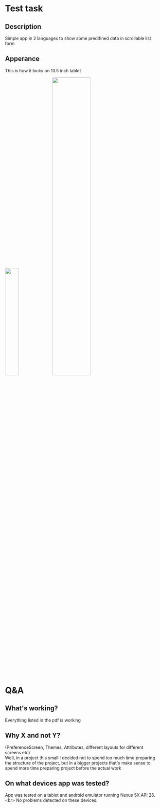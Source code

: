 # Test task
## Description
Simple app in 2 languages to show some predifined data in scrollable list form

## Apperance
This is how it looks on 10.5 inch tablet<br/>

<img src="https://user-images.githubusercontent.com/46053098/142075931-6b138416-d1b6-4d39-8758-d4ecd251ecc3.jpg" width=30% height=30%> <img src="https://user-images.githubusercontent.com/46053098/142075938-59168739-219b-41a0-a4ad-edf04de4e240.jpg" width=50% height=50%>

# Q&A
## What's working?
Everything listed in the pdf is working
## Why X and not Y?
(PreferenceScreen, Themes, Attributes, different layouts for different screens etc)<br/>
Well, in a project this small I decided not to spend too much time preparing the structure of the project, but in a bigger projects that's make sense to spend more time preparing project before the actual work
## On what devices app was tested?
App was tested on a tablet and android emulator running Nexus 5X API 26. <br\>
No problems detected on these devices.
